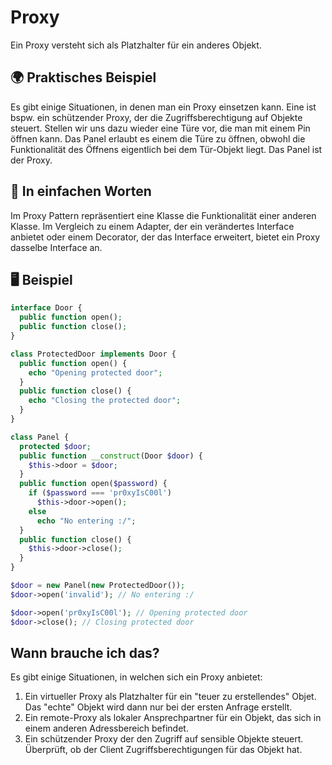 # Proxy

Ein Proxy versteht sich als Platzhalter für ein anderes Objekt.

## 🌍 Praktisches Beispiel

Es gibt einige Situationen, in denen man ein Proxy einsetzen kann. Eine ist bspw. ein schützender Proxy, der die Zugriffsberechtigung auf Objekte steuert. Stellen wir uns dazu wieder eine Türe vor, die man mit einem Pin öffnen kann. Das Panel erlaubt es einem die Türe zu öffnen, obwohl die Funktionalität des Öffnens eigentlich bei dem Tür-Objekt liegt. Das Panel ist der Proxy.

## 💬 In einfachen Worten

Im Proxy Pattern repräsentiert eine Klasse die Funktionalität einer anderen Klasse. Im Vergleich zu einem Adapter, der ein verändertes Interface anbietet oder einem Decorator, der das Interface erweitert, bietet ein Proxy dasselbe Interface an.

## 🖥 Beispiel

```php
interface Door {
  public function open();
  public function close();
}

class ProtectedDoor implements Door {
  public function open() {
    echo "Opening protected door";
  }
  public function close() {
    echo "Closing the protected door";
  }
}

class Panel {
  protected $door;
  public function __construct(Door $door) {
    $this->door = $door;
  }
  public function open($password) {
    if ($password === 'pr0xyIsC00l')
      $this->door->open();
    else
      echo "No entering :/";
  }
  public function close() {
    $this->door->close();
  }
}

$door = new Panel(new ProtectedDoor());
$door->open('invalid'); // No entering :/

$door->open('pr0xyIsC00l'); // Opening protected door
$door->close(); // Closing protected door
```

## Wann brauche ich das?

Es gibt einige Situationen, in welchen sich ein Proxy anbietet:

1. Ein virtueller Proxy als Platzhalter für ein "teuer zu erstellendes" Objet. Das "echte" Objekt wird dann nur bei der ersten Anfrage erstellt.
2. Ein remote-Proxy als lokaler Ansprechpartner für ein Objekt, das sich in einem anderen Adressbereich befindet.
3. Ein schützender Proxy der den Zugriff auf sensible Objekte steuert. Überprüft, ob der Client Zugriffsberechtigungen für das Objekt hat.
